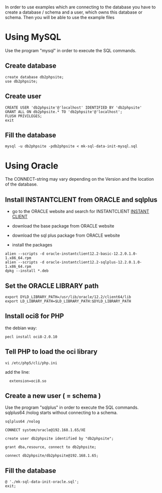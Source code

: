 In order to use examples which are connecting to the database you have to create a database / schema and a user, which owns this database or schema. Then you will be able to use the example files

# Using MySQL

Use the program "mysql" in order to execute the SQL commands.

## Create database
```
create database db2phpsite;
use db2phpsite;
```

## Create user
```
CREATE USER 'db2phpsite'@'localhost' IDENTIFIED BY 'db2phpsite'
GRANT ALL ON db2phpsite.* TO 'db2phpsite'@'localhost';
FLUSH PRIVILEGES;
exit
```

## Fill the database
```
mysql -u db2phpsite -pdb2phpsite < mk-sql-data-init-mysql.sql
```

# Using Oracle

The CONNECT-string may vary depending on the Version and the location of the database.

## Install INSTANTCLIENT from ORACLE and sqlplus

- go to the ORACLE website and search for INSTANTCLIENT [INSTANT CLIENT](https://www.google.de/url?sa=t&rct=j&q=&esrc=s&source=web&cd=1&cad=rja&uact=8&ved=0ahUKEwjVvJPVx4PTAhULkSwKHd4QD5QQFgglMAA&url=http%3A%2F%2Fwww.oracle.com%2Ftechnetwork%2Fdatabase%2Ffeatures%2Finstant-client%2Findex-097480.html&usg=AFQjCNG0psq_TG0eboqXY6CNm22mqyg6HQ&sig2=u6AvAYNZLSpVY0uvJR_QfQ)

- download the base package from ORACLE website
- download the sql plus package from ORACLE website
- install the packages
```
alien --scripts -d oracle-instantclient12.2-basic-12.2.0.1.0-1.x86_64.rpm
alien --scripts -d oracle-instantclient12.2-sqlplus-12.2.0.1.0-1.x86_64.rpm
dpkg --install *.deb
```

## Set the ORACLE LIBRARY path
```
export DYLD_LIBRARY_PATH=/usr/lib/oracle/12.2/client64/lib
export LD_LIBRARY_PATH=$LD_LIBRARY_PATH:$DYLD_LIBRARY_PATH
```

## Install oci8 for PHP 

the debian way:
```
pecl install oci8-2.0.10
```

## Tell PHP to load the oci library
```
vi /etc/php5/cli/php.ini
```

add the line:
```
  extension=oci8.so
```
## Create a new user ( = schema )

Use the program "sqlplus" in order to execute the SQL commands. sqlplus64 /nolog starts without connecting to a schema.
```
sqlplus64 /nolog

CONNECT system/oracle@192.168.1.65/XE

create user db2phpsite identified by "db2phpsite";

grant dba,resource, connect to db2phpsite;

connect db2phpsite/db2phpsite@192.168.1.65;
```

## Fill the database
```
@ './mk-sql-data-init-oracle.sql';
exit;
```
